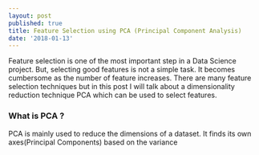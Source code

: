 ```yaml
---
layout: post
published: true
title: Feature Selection using PCA (Principal Component Analysis)
date: '2018-01-13'
---
```

Feature selection is one of the most important step in a Data Science project. But, selecting good features is not a simple task. It becomes cumbersome as the number of feature increases. There are many feature selection techniques but in this post I will talk about a dimensionality reduction technique PCA which can be used to select features.

### What is PCA ?



PCA is mainly used to reduce the dimensions of a dataset. It finds its own axes(Principal Components) based on the variance 

